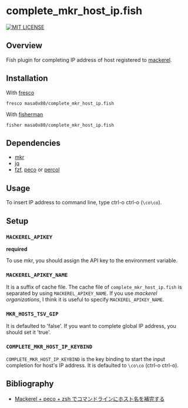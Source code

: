 # complete_mkr_host_ip.fish

[![MIT LICENSE](http://img.shields.io/badge/license-MIT-blue.svg?style=flat-square)](LICENSE)

## Overview

Fish plugin for completing IP address of host registered to [mackerel].

## Installation

With [fresco]
```
fresco masa0x80/complete_mkr_host_ip.fish
```

With [fisherman]
```
fisher masa0x80/complete_mkr_host_ip.fish
```

## Dependencies

- [mkr]
- [jq]
- [fzf], [peco] or [percol]

## Usage

To insert IP address to command line, type ctrl-o ctrl-o (`\co\co`).

## Setup

### `MACKEREL_APIKEY`

**required**

To use mkr, you should assign the API key to the environment variable.

### `MACKEREL_APIKEY_NAME`

It is a suffix of cache file. The cache file of `complete_mkr_host_ip.fish` is separated by using `MACKEREL_APIKEY_NAME`.
If you use *mackerel organizations*, I think it is useful to specify `MACKEREL_APIKEY_NAME`.

### `MKR_HOSTS_TSV_GIP`

It is defaulted to 'false'. If you want to complete global IP address, you should set it 'true'.

### `COMPLETE_MKR_HOST_IP_KEYBIND`

`COMPLETE_MKR_HOST_IP_KEYBIND` is the key binding to start the input completion for host's IP address.
It is defaulted to `\co\co` (ctrl-o ctrl-o).

## Bibliography

- [Mackerel + peco + zsh でコマンドラインにホスト名を補完する](http://motemen.hatenablog.com/entry/2015/07/mackerel-mkr-peco-zsh)

[mackerel]: https://mackerel.io/mackerel
[mkr]: https://github.com/mackerelio/mkr
[jq]: https://stedolan.github.io/jq/
[fzf]: https://github.com/junegunn/fzf
[peco]: https://github.com/peco/peco
[percol]: https://github.com/mooz/percol
[fresco]: https://github.com/masa0x80/fresco
[fisherman]: https://github.com/fisherman/fisherman
